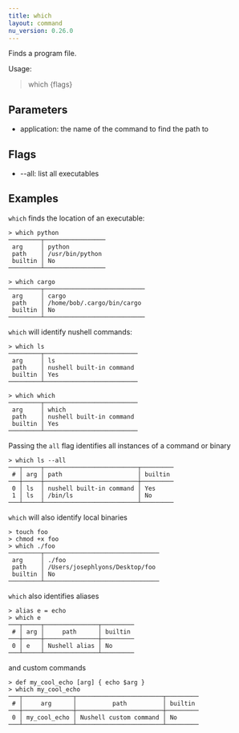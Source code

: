 ```yaml
---
title: which
layout: command
nu_version: 0.26.0
---
```


Finds a program file.

Usage:
  > which <application> {flags}

## Parameters

- application: the name of the command to find the path to

## Flags

- --all: list all executables

## Examples

`which` finds the location of an executable:

```shell
> which python
─────────┬─────────────────
 arg     │ python
 path    │ /usr/bin/python
 builtin │ No
─────────┴─────────────────
```

```shell
> which cargo
─────────┬────────────────────────────
 arg     │ cargo
 path    │ /home/bob/.cargo/bin/cargo
 builtin │ No
─────────┴────────────────────────────
```

`which` will identify nushell commands:

```shell
> which ls
─────────┬──────────────────────────
 arg     │ ls
 path    │ nushell built-in command
 builtin │ Yes
─────────┴──────────────────────────
```

```shell
> which which
─────────┬──────────────────────────
 arg     │ which
 path    │ nushell built-in command
 builtin │ Yes
─────────┴──────────────────────────
```

Passing the `all` flag identifies all instances of a command or binary

```shell
> which ls --all
───┬─────┬──────────────────────────┬─────────
 # │ arg │ path                     │ builtin
───┼─────┼──────────────────────────┼─────────
 0 │ ls  │ nushell built-in command │ Yes
 1 │ ls  │ /bin/ls                  │ No
───┴─────┴──────────────────────────┴─────────
```

`which` will also identify local binaries

```shell
> touch foo
> chmod +x foo
> which ./foo
─────────┬────────────────────────────────
 arg     │ ./foo
 path    │ /Users/josephlyons/Desktop/foo
 builtin │ No
─────────┴────────────────────────────────
```

`which` also identifies aliases

```shell
> alias e = echo
> which e
───┬─────┬───────────────┬─────────
 # │ arg │     path      │ builtin
───┼─────┼───────────────┼─────────
 0 │ e   │ Nushell alias │ No
───┴─────┴───────────────┴─────────
```

and custom commands

```shell
> def my_cool_echo [arg] { echo $arg }
> which my_cool_echo
───┬──────────────┬────────────────────────┬─────────
 # │     arg      │          path          │ builtin
───┼──────────────┼────────────────────────┼─────────
 0 │ my_cool_echo │ Nushell custom command │ No
───┴──────────────┴────────────────────────┴─────────
```
